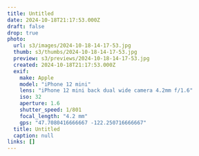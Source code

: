```yaml
---
title: Untitled
date: 2024-10-18T21:17:53.000Z
draft: false
drop: true
photo:
  url: s3/images/2024-10-18-14-17-53.jpg
  thumb: s3/thumbs/2024-10-18-14-17-53.jpg
  preview: s3/previews/2024-10-18-14-17-53.jpg
  created: 2024-10-18T21:17:53.000Z
  exif:
    make: Apple
    model: "iPhone 12 mini"
    lens: "iPhone 12 mini back dual wide camera 4.2mm f/1.6"
    iso: 32
    aperture: 1.6
    shutter_speed: 1/801
    focal_length: "4.2 mm"
    gps: "47.7080416666667 -122.250716666667"
  title: Untitled
  caption: null
links: []
---
```

